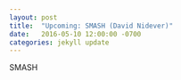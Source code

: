 ```yaml
---
layout: post
title:  "Upcoming: SMASH (David Nidever)"
date:   2016-05-10 12:00:00 -0700
categories: jekyll update
---
```



SMASH
